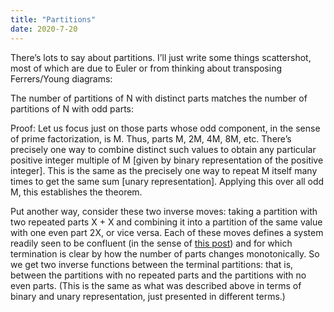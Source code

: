 ```yaml
---
title: "Partitions"
date: 2020-7-20
---
```

There’s lots to say about partitions. I’ll just write some things scattershot, most of which are due to Euler or from thinking about transposing Ferrers/Young diagrams:

The number of partitions of N with distinct parts matches the number of partitions of N with odd parts:

Proof: Let us focus just on those parts whose odd component, in the sense of prime factorization, is M. Thus, parts M, 2M, 4M, 8M, etc. There’s precisely one way to combine distinct such values to obtain any particular positive integer multiple of M [given by binary representation of the positive integer]. This is the same as the precisely one way to repeat M itself many times to get the same sum [unary representation]. Applying this over all odd M, this establishes the theorem.

Put another way, consider these two inverse moves: taking a partition with two repeated parts X + X and combining it into a partition of the same value with one even part 2X, or vice versa. Each of these moves defines a system readily seen to be confluent (in the sense of [this post](@/Confluence.md)) and for which termination is clear by how the number of parts changes monotonically. So we get two inverse functions between the terminal partitions: that is, between the partitions with no repeated parts and the partitions with no even parts. (This is the same as what was described above in terms of binary and unary representation, just presented in different terms.)